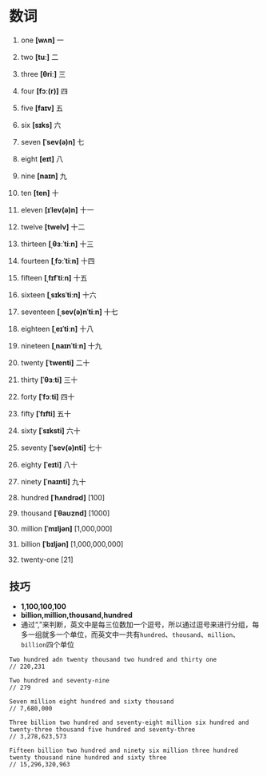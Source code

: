 # 数词

1. one **[wʌn]** 一

2. two **[tuː]** 二

3. three **[θriː]** 三

4. four **[fɔː(r)]** 四

5. five **[faɪv]** 五

6. six **[sɪks]** 六

7. seven **[ˈsev(ə)n]** 七

8. eight **[eɪt]** 八

9. nine **[naɪn]** 九

10. ten **[ten]** 十

11. eleven **[ɪˈlev(ə)n]** 十一

12. twelve **[twelv]** 十二

13. thirteen **[ˌθɜːˈtiːn]** 十三

14. fourteen **[ˌfɔːˈtiːn]** 十四

15. fifteen **[ˌfɪfˈtiːn]** 十五

16. sixteen **[ˌsɪksˈtiːn]** 十六

17. seventeen **[ˌsev(ə)nˈtiːn]** 十七

18. eighteen **[ˌeɪˈtiːn]** 十八

19. nineteen **[ˌnaɪnˈtiːn]** 十九

20. twenty **[ˈtwenti]** 二十

21. thirty **[ˈθɜːti]** 三十

22. forty **[ˈfɔːti]** 四十

23. fifty **[ˈfɪfti]** 五十

24. sixty **[ˈsɪksti]** 六十

25. seventy **[ˈsev(ə)nti]** 七十

26. eighty **[ˈeɪti]** 八十

27. ninety **[ˈnaɪnti]** 九十

28. hundred **[ˈhʌndrəd]** [100]

29. thousand **[ˈθaʊznd]** [1000]

30. million **[ˈmɪljən]** [1,000,000]

31. billion **[ˈbɪljən]** [1,000,000,000]

32. twenty-one [21]

## 技巧

- **1,100,100,100**
- **billion,million,thousand,hundred**
- 通过“,”来判断，英文中是每三位数加一个逗号，所以通过逗号来进行分组，每多一组就多一个单位，而英文中一共有`hundred`、`thousand`、`million`、`billion`四个单位

```
Two hundred adn twenty thousand two hundred and thirty one
// 220,231

Two hundred and seventy-nine
// 279

Seven million eight hundred and sixty thousand
// 7,680,000

Three billion two hundred and seventy-eight million six hundred and twenty-three thousand five hundred and seventy-three
// 3,278,623,573

Fifteen billion two hundred and ninety six million three hundred twenty thousand nine hundred and sixty three
// 15,296,320,963
```
